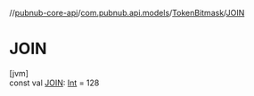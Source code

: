 //[pubnub-core-api](../../../index.md)/[com.pubnub.api.models](../index.md)/[TokenBitmask](index.md)/[JOIN](-j-o-i-n.md)

# JOIN

[jvm]\
const val [JOIN](-j-o-i-n.md): [Int](https://kotlinlang.org/api/latest/jvm/stdlib/kotlin/-int/index.html) = 128
